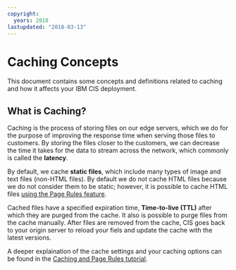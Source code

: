 ```yaml
---
copyright:
  years: 2018
lastupdated: "2018-03-13"
---
```


# Caching Concepts

This document contains some concepts and definitions related to caching and how it affects your IBM CIS deployment.

## What is Caching?

Caching is the process of storing files on our edge servers, which we do for the purpose of improving the response time when serving those files to customers. By storing the files closer to the customers, we can decrease the time it takes for the data to stream across the network, which commonly is called the **latency**.

By default, we cache **static files**, which include many types of image and text files (non-HTML files). By default we do not cache HTML files because we do not consider them to be static; however, it is possible to cache HTML files [using the Page Rules feature](using-page-rules.html).

Cached files have a specified expiration time, **Time-to-live (TTL)** after which they are purged from the cache. It also is possible to purge files from the cache manually. After files are removed from the cache, CIS goes back to your origin server to reload your fiels and update the cache with the latest versions.

A deeper explaination of the cache settings and your caching options can be found in the [Caching and Page Rules tutorial](caching-tutorial.html).
